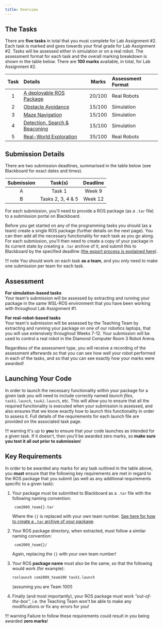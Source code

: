 ```yaml
---  
title: Overview  
---  
```


## The Tasks

There are **five tasks** in total that you must complete for Lab Assignment #2. Each task is marked and goes towards your final grade for Lab Assignment #2. Tasks will be assessed either in simulation or on a real robot. The assessment format for each task and the overall marking breakdown is shown in the table below. There are **100 marks** available, in total, for Lab Assignment #2.

<center>

| Task | Details | Marks | Assessment Format |
| :---: | :---   | :---: | :--- |
| 1 | [A deployable ROS Package](../task1) | 20/100 | Real Robots |
| 2 | [Obstacle Avoidance](../task2) | 15/100 | Simulation |
| 3 | [Maze Navigation](../task3) | 15/100 | Simulation |
| 4 | [Detection, Search & Beaconing](../task4) | 15/100 | Simulation |
| 5 | [Real-World Exploration](../task5) | 35/100 | Real Robots | 

</center>

## Submission Details

There are two submission deadlines, summarised in the table below (see Blackboard for exact dates and times).

<center>

| Submission | Task(s) | Deadline | 
| :---: | :---: | :---: |
| A | Task 1 | Week 9 |
| B | Tasks 2, 3, 4 & 5 | Week 12 | 

</center>

For each submission, you'll need to provide a ROS package (as a `.tar` file) to a submission portal on Blackboard. 

Before you get started on any of the programming tasks you should (as a team) create a single ROS package (further details on the next page). You can then add all the necessary functionality for each task as you go along. For each submission, you'll then need to create a copy of your package in its current state by creating a `.tar` archive of it, and submit this to Blackboard by the specified deadline ([the export process is explained here](../submission)). 

!!! note
    You should work on each task **as a team**, and you only need to make one submission per team for each task.

## Assessment

**For simulation-based tasks**  
Your team's submission will be assessed by extracting and running your package in the same WSL-ROS environment that you have been working with throughout Lab Assignment #1.

**For real-robot-based tasks**  
Your team's submission will be assessed by the Teaching Team by extracting and running your package on one of our robotics laptops, that you will use extensively throughout Weeks 7-12. Your submission will be used to control a real robot in the Diamond Computer Room 3 Robot Arena.

Regardless of the assessment type, you will receive a recording of the assessment afterwards so that you can see how well your robot performed in each of the tasks, and so that you can see exactly how your marks were awarded!

## Launching Your Code

In order to launch the necessary functionality within your package for a given task you will need to include correctly named *launch files*, `task1.launch`, `task2.launch`, etc. This will allow you to ensure that all the required functionality is executed when your submission is assessed, and also ensures that we know exactly how to launch this functionality in order to assess it. Full details of the requirements for each launch file are provided on the associated task page.

!!! warning 
    It's up to **you** to ensure that your code launches as intended for a given task. If it doesn't, then you'll be awarded zero marks, so **make sure you test it all out prior to submission**! 

## Key Requirements

In order to be awarded any marks for any task outlined in the table above, you **must** ensure that the following key requirements are met in regard to the ROS package that you submit (as well as any additional requirements specific to a given task):

1. Your package must be submitted to Blackboard as a `.tar` file with the following naming convention:

        com2009_team{}.tar
  
    Where the `{}` is replaced with your own team number. [See here for how to create a `.tar` archive of your package](../submission).
  
1. Your ROS package directory, when extracted, must follow a similar naming convention:

        com2009_team{}/

    Again, replacing the `{}` with your own team number!

1. Your ROS **package name** must also be the same, so that the following would work (for example):

    ```bash
    roslaunch com2009_team100 task1.launch
    ```

    (assuming you are Team 100!)

1. Finally (and most importantly), your ROS package must work *"out-of-the-box"*, i.e. the Teaching Team won't be able to make any modifications or fix any errors for you! 

!!! warning
    Failure to follow these requirements could result in you being awarded **zero marks**!